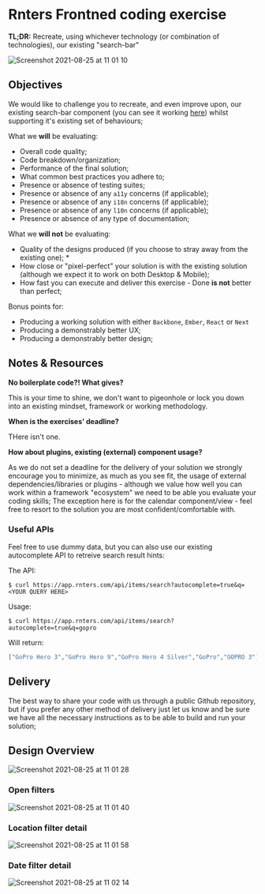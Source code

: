 # Rnters Frontned coding exercise

**TL;DR:** Recreate, using whichever technology (or combination of technologies), our existing "search-bar"

![Screenshot 2021-08-25 at 11 01 10](https://user-images.githubusercontent.com/2313592/130771676-6d6374c5-75c0-4ce8-87aa-66368c79b860.png)

## Objectives

We would like to challenge you to recreate, and even improve upon, our existing search-bar component (you can see it working [here](https://rnters.com)) whilst supporting it's existing set of behaviours;

What we **will** be evaluating:

- Overall code quality;
- Code breakdown/organization;
- Performance of the final solution;
- What common best practices you adhere to;
- Presence or absence of testing suites;
- Presence or absence of any `a11y` concerns (if applicable);
- Presence or absence of any `i18n` concerns (if applicable);
- Presence or absence of any `l10n` concerns (if applicable);
- Presence or absence of any type of documentation;

What we **will not** be evaluating:

- Quality of the designs produced (if you choose to stray away from the existing one); *
- How close or "pixel-perfect" your solution is with the existing solution (although we expect it to work on both Desktop & Mobile);
- How fast you can execute and deliver this exercise - Done **is not** better than perfect;

Bonus points for:

- Producing a working solution with either `Backbone`, `Ember`, `React` or `Next`
- Producing a demonstrably better UX;
- Producing a demonstrably better design;

## Notes & Resources

**No boilerplate code?! What gives?**

This is your time to shine, we don't want to pigeonhole or lock you down into an existing mindset, framework or working methodology.

**When is the exercises' deadline?**

THere isn't one.

**How about plugins, existing (external) component usage?**

As we do not set a deadline for the delivery of your solution we strongly encourage you to minimize, as much as you see fit, the usage of external dependencies/libraries or plugins - although we value how well you can work within a framework "ecosystem" we need to be able you evaluate your coding skills;
The exception here is for the calendar component/view - feel free to resort to the solution you are most confident/comfortable with.

### Useful APIs

Feel free to use dummy data, but you can also use our existing autocomplete API to retreive search result hints:

The API:

```shell
$ curl https://app.rnters.com/api/items/search?autocomplete=true&q=<YOUR QUERY HERE>
```

Usage:

```shell
$ curl https://app.rnters.com/api/items/search?autocomplete=true&q=gopro
```

Will return:

```json
["GoPro Hero 3","GoPro Hero 9","GoPro Hero 4 Silver","GoPro","GOPRO 3"]
```

## Delivery

The best way to share your code with us through a public Github repository, but if you prefer any other method of delivery just let us know and be sure we have all the necessary instructions as to be able to build and run your solution;

## Design Overview
![Screenshot 2021-08-25 at 11 01 28](https://user-images.githubusercontent.com/2313592/130771680-4870f1f2-a032-4893-a02b-9670fce949e8.png)

### Open filters
![Screenshot 2021-08-25 at 11 01 40](https://user-images.githubusercontent.com/2313592/130771681-bddd1972-49d6-430a-9028-3bd29d51f674.png)

### Location filter detail
![Screenshot 2021-08-25 at 11 01 58](https://user-images.githubusercontent.com/2313592/130771682-eb82e10d-be1b-43e7-9b75-e192fa389642.png)

### Date filter detail
![Screenshot 2021-08-25 at 11 02 14](https://user-images.githubusercontent.com/2313592/130771684-2c7a74b0-2ac0-4df1-b047-29eba4490309.png)

